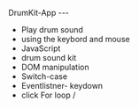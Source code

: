  DrumKit-App ---

- Play drum sound 
- using the keybord and mouse 
- JavaScript 
- drum sound kit 
- DOM manipulation 
- Switch-case 
- Eventlistner- keydown 
-  click For loop /


